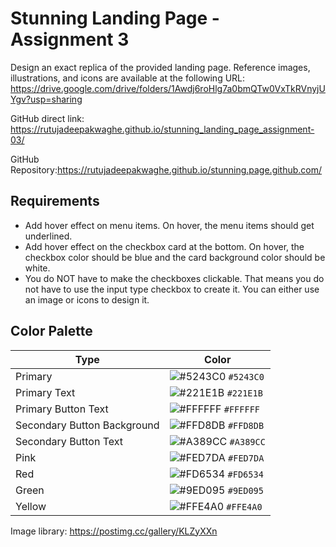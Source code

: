 # Stunning Landing Page - Assignment 3

Design an exact replica of the provided landing page. Reference images, illustrations, and icons are available at the following URL: https://drive.google.com/drive/folders/1Awdj6roHlg7a0bmQTw0VxTkRVnyjUYgv?usp=sharing

GitHub direct link: https://rutujadeepakwaghe.github.io/stunning_landing_page_assignment-03/

GitHub Repository:https://rutujadeepakwaghe.github.io/stunning.page.github.com/
## Requirements

- Add hover effect on menu items. On hover, the menu items should get underlined.
- Add hover effect on the checkbox card at the bottom. On hover, the checkbox color should be blue and the card background color should be white.
- You do NOT have to make the checkboxes clickable. That means you do not have to use the input type checkbox to create it. You can either use an image or icons to design it.

## Color Palette

| Type | Color |
| --- | --- |
| Primary | ![#5243C0](https://user-images.githubusercontent.com/7560063/170466073-d88f2c4d-75c3-4d97-93ec-fb616b105efc.png) `#5243C0` |
| Primary Text | ![#221E1B](https://user-images.githubusercontent.com/7560063/170466214-b4493c3e-4092-4cf2-8628-0a417310a829.png) `#221E1B` |
| Primary Button Text | ![#FFFFFF](https://user-images.githubusercontent.com/7560063/170467142-587415ef-720a-40c8-971c-04af6bb26230.png) `#FFFFFF` |
| Secondary Button Background | ![#FFD8DB](https://user-images.githubusercontent.com/7560063/170467045-4318e5b3-15b2-4604-b7b3-f2a581d373c2.png) `#FFD8DB` |
| Secondary Button Text | ![#A389CC](https://user-images.githubusercontent.com/7560063/170467076-634ade90-f223-4ce2-9af0-8ba8f7b50395.png) `#A389CC` |
| Pink | ![#FED7DA](https://user-images.githubusercontent.com/7560063/170467179-b7817a3b-1767-49e6-b44c-5e0cd6667a19.png) `#FED7DA` |
| Red | ![#FD6534](https://user-images.githubusercontent.com/7560063/170467207-0a2ffb51-f751-427f-9ed8-6c32330a09f7.png) `#FD6534` |
| Green | ![#9ED095](https://user-images.githubusercontent.com/7560063/170467243-e67ab66e-84a2-4c35-a46f-5d3db64181fe.png) `#9ED095` |
| Yellow | ![#FFE4A0](https://user-images.githubusercontent.com/7560063/170467294-7d93943b-dbd2-411b-b83a-d34d7f4c1fd9.png) `#FFE4A0` |

Image library: https://postimg.cc/gallery/KLZyXXn

